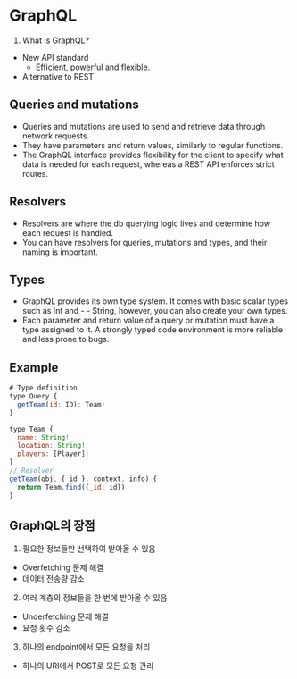 # GraphQL

1. What is GraphQL?

- New API standard
  - Efficient, powerful and flexible.
- Alternative to REST

## Queries and mutations

- Queries and mutations are used to send and retrieve data through network requests.
- They have parameters and return values, similarly to regular functions.
- The GraphQL interface provides flexibility for the client to specify what data is needed for each request, whereas a REST API enforces strict routes.

## Resolvers

- Resolvers are where the db querying logic lives and determine how each request is handled.
- You can have resolvers for queries, mutations and types, and their naming is important.

## Types

- GraphQL provides its own type system. It comes with basic scalar types such as Int and - - String, however, you can also create your own types.
- Each parameter and return value of a query or mutation must have a type assigned to it.
  A strongly typed code environment is more reliable and less prone to bugs.

## Example

```JavaScript
# Type definition
type Query {
  getTeam(id: ID): Team!
}

type Team {
  name: String!
  location: String!
  players: [Player]!
}
// Resolver
getTeam(obj, { id }, context, info) {
  return Team.find({_id: id})
}
```

## GraphQL의 장점

1. 필요한 정보들만 선택하여 받아올 수 있음

- Overfetching 문제 해결
- 데이터 전송량 감소

2. 여러 계층의 정보들을 한 번에 받아올 수 있음

- Underfetching 문제 해결
- 요청 횟수 감소

3. 하나의 endpoint에서 모든 요청을 처리

- 하나의 URI에서 POST로 모든 요청 관리

